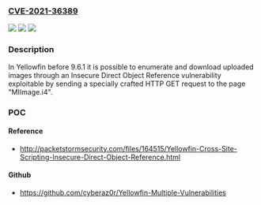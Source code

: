 ### [CVE-2021-36389](https://cve.mitre.org/cgi-bin/cvename.cgi?name=CVE-2021-36389)
![](https://img.shields.io/static/v1?label=Product&message=n%2Fa&color=blue)
![](https://img.shields.io/static/v1?label=Version&message=n%2Fa&color=blue)
![](https://img.shields.io/static/v1?label=Vulnerability&message=n%2Fa&color=brighgreen)

### Description

In Yellowfin before 9.6.1 it is possible to enumerate and download uploaded images through an Insecure Direct Object Reference vulnerability exploitable by sending a specially crafted HTTP GET request to the page "MIImage.i4".

### POC

#### Reference
- http://packetstormsecurity.com/files/164515/Yellowfin-Cross-Site-Scripting-Insecure-Direct-Object-Reference.html

#### Github
- https://github.com/cyberaz0r/Yellowfin-Multiple-Vulnerabilities


